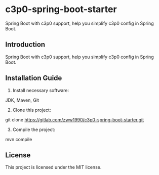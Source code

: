 # c3p0-spring-boot-starter

Spring Boot with c3p0 support, help you simplify c3p0 config in Spring Boot.

## Introduction

Spring Boot with c3p0 support, help you simplify c3p0 config in Spring Boot.

## Installation Guide

1. Install necessary software:

JDK, Maven, Git

2. Clone this project:

git clone https://gitlab.com/zww1990/c3p0-spring-boot-starter.git

3. Compile the project:

mvn compile

## License

This project is licensed under the MIT license.
